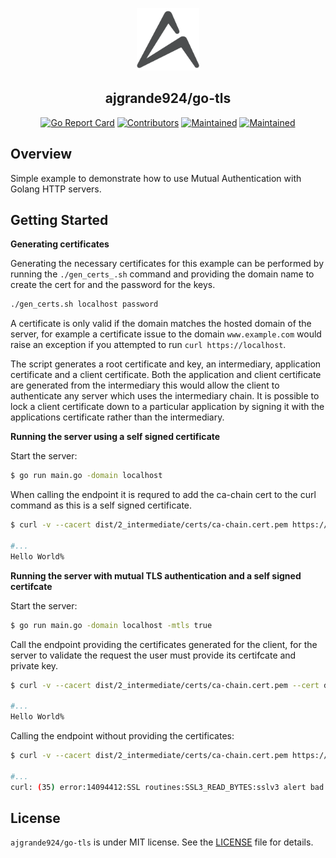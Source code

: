 <p align="center">
  <img src="https://raw.githubusercontent.com/ajgrande924/go-tls/main/assets/logo_readme.png" alt="Logo" width="100" height="100" />
</p>
<h2 align="center">ajgrande924/go-tls</h2>
<p align="center">
  <a href="https://goreportcard.com/report/github.com/ajgrande924/go-tls"><img alt="Go Report Card" src="https://goreportcard.com/badge/github.com/ajgrande924/go-tls" height="20"/></a>
  <a href="https://github.com/ajgrande924/go-tls/graphs/contributors"><img alt="Contributors" src="https://img.shields.io/github/contributors/ajgrande924/go-tls.svg" height="20"/></a>
  <a href="https://github.com/ajgrande924/go-tls/graphs/commit-activity"><img alt="Maintained" src="https://img.shields.io/badge/Maintained%3F-yes-green.svg" height="20"/></a>
  <a href="https://opensource.org/licenses/MIT"><img alt="Maintained" src="http://img.shields.io/:license-MIT-yellow.svg" height="20"/></a>
</p>

## Overview

Simple example to demonstrate how to use Mutual Authentication with Golang HTTP servers.

## Getting Started

**Generating certificates**

Generating the necessary certificates for this example can be performed by running the `./gen_certs_.sh` command and providing the domain name to create the cert for and the password for the keys.
```bash
./gen_certs.sh localhost password
```

A certificate is only valid if the domain matches the hosted domain of the server, for example a certificate issue to the domain `www.example.com` would raise an exception if you attempted to run `curl https://localhost`.

The script generates a root certificate and key, an intermediary, application certificate and a client certificate. Both the application and client certificate are generated from the intermediary this would allow the client to authenticate any server which uses the intermediary chain. It is possible to lock a client certificate down to a particular application by signing it with the applications certificate rather than the intermediary.

**Running the server using a self signed certificate**

Start the server: 
```bash
$ go run main.go -domain localhost
```

When calling the endpoint it is requred to add the ca-chain cert to the curl command as this is a self signed certificate.
```bash
$ curl -v --cacert dist/2_intermediate/certs/ca-chain.cert.pem https://localhost:8443/

#...
Hello World% 
```

**Running the server with mutual TLS authentication and a self signed certifcate**

Start the server:
```bash
$ go run main.go -domain localhost -mtls true
```

Call the endpoint providing the certificates generated for the client, for the server to validate the request the user must provide its 
certifcate and private key.
```bash
$ curl -v --cacert dist/2_intermediate/certs/ca-chain.cert.pem --cert dist/4_client/certs/localhost.cert.pem --key dist/4_client/private/localhost.key.pem https://localhost:8443/

#...
Hello World% 
```

Calling the endpoint without providing the certificates:
```bash
$ curl -v --cacert dist/2_intermediate/certs/ca-chain.cert.pem https://localhost:8443/

#...
curl: (35) error:14094412:SSL routines:SSL3_READ_BYTES:sslv3 alert bad certificate
```

## License

`ajgrande924/go-tls` is under MIT license. See the [LICENSE](LICENSE) file for details.
